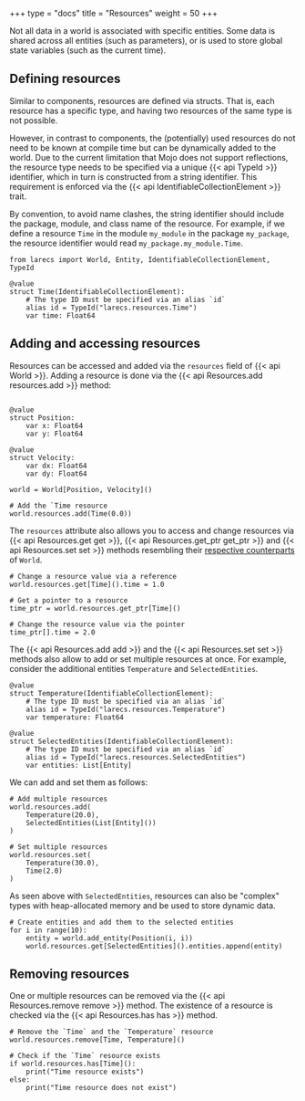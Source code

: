 +++
type = "docs"
title = "Resources"
weight = 50
+++

Not all data in a world is associated with 
specific entities. Some data is shared across all entities
(such as parameters), or is used to store global state
variables (such as the current time).

## Defining resources

Similar to components, resources are defined via
structs. That is, each resource has a specific 
type, and having two resources of the same type is not 
possible.

However, in contrast to components, the (potentially) 
used resources do not need to be known at compile time
but can be dynamically added to the world. Due to
the current limitation that Mojo does not support
reflections, the resource type needs to be specified
via a unique {{< api TypeId >}} identifier, which in turn is
constructed from a string identifier. This requirement
is enforced via the {{< api IdentifiableCollectionElement >}} trait.

By convention, to avoid name clashes, the string identifier should
include the package, module, and class name of the resource.
For example, if we define a resource `Time` 
in the module `my_module` in the package `my_package`, 
the resource identifier would read `my_package.my_module.Time`.

```mojo {doctest="guide_resources" global=true}
from larecs import World, Entity, IdentifiableCollectionElement, TypeId

@value
struct Time(IdentifiableCollectionElement):
    # The type ID must be specified via an alias `id`
    alias id = TypeId("larecs.resources.Time")
    var time: Float64
```

## Adding and accessing resources

Resources can be accessed and added via the `resources` field
of {{< api World >}}. Adding a resource is done via the 
{{< api Resources.add resources.add >}} method:

```mojo {doctest="guide_resources" global=true hide=true}

@value
struct Position:
    var x: Float64
    var y: Float64

@value
struct Velocity:
    var dx: Float64
    var dy: Float64
```

```mojo {doctest="guide_resources" hide=true}
world = World[Position, Velocity]()
```

```mojo {doctest="guide_resources"}
# Add the `Time resource
world.resources.add(Time(0.0))
```
The `resources` attribute also allows you to access and
change resources via {{< api Resources.get get >}}, 
{{< api Resources.get_ptr get_ptr >}} and 
{{< api Resources.set set >}} methods resembling their
[respective counterparts](../changing_entities) of `World`.

```mojo {doctest="guide_resources"}
# Change a resource value via a reference
world.resources.get[Time]().time = 1.0

# Get a pointer to a resource
time_ptr = world.resources.get_ptr[Time]()

# Change the resource value via the pointer
time_ptr[].time = 2.0
```

The {{< api Resources.add add >}} and the {{< api Resources.set set >}}
methods also allow to add or set multiple resources at once.
For example, consider the additional entities `Temperature`
and `SelectedEntities`.

```mojo {doctest="guide_resources" global=true}
@value
struct Temperature(IdentifiableCollectionElement):
    # The type ID must be specified via an alias `id`
    alias id = TypeId("larecs.resources.Temperature")
    var temperature: Float64

@value
struct SelectedEntities(IdentifiableCollectionElement):
    # The type ID must be specified via an alias `id`
    alias id = TypeId("larecs.resources.SelectedEntities")
    var entities: List[Entity]
```

We can add and set them as follows:

```mojo {doctest="guide_resources"}
# Add multiple resources
world.resources.add(
    Temperature(20.0),
    SelectedEntities(List[Entity]())
)

# Set multiple resources
world.resources.set(
    Temperature(30.0),
    Time(2.0) 
)
```

As seen above with `SelectedEntities`, resources can also
be "complex" types with heap-allocated memory and
be used to store dynamic data.

```mojo {doctest="guide_resources"}
# Create entities and add them to the selected entities
for i in range(10):
    entity = world.add_entity(Position(i, i))
    world.resources.get[SelectedEntities]().entities.append(entity)
```

## Removing resources

One or multiple resources can be removed via the 
{{< api Resources.remove remove >}} method. The existence
of a resource is checked via the {{< api Resources.has has >}} method.

```mojo {doctest="guide_resources"}	
# Remove the `Time` and the `Temperature` resource
world.resources.remove[Time, Temperature]()

# Check if the `Time` resource exists
if world.resources.has[Time]():
    print("Time resource exists")
else:
    print("Time resource does not exist")
```